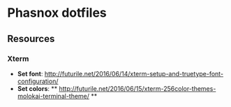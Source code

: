 # Phasnox dotfiles

## Resources

### Xterm

* **Set font**: http://futurile.net/2016/06/14/xterm-setup-and-truetype-font-configuration/
* **Set colors**: 
** http://futurile.net/2016/06/15/xterm-256color-themes-molokai-terminal-theme/
** 
